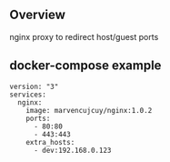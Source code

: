 ## Overview

nginx proxy to redirect host/guest ports

## docker-compose example

```
version: "3"
services:
  nginx:
    image: marvencujcuy/nginx:1.0.2
    ports:
      - 80:80
      - 443:443
    extra_hosts:
      - dev:192.168.0.123
```
